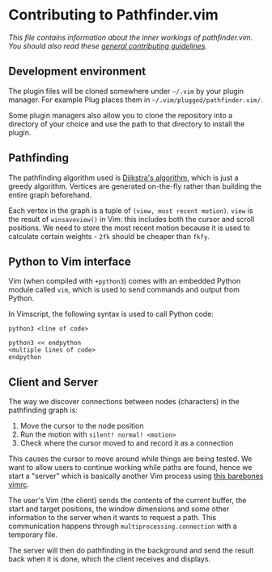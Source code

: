 # Contributing to Pathfinder.vim

*This file contains information about the inner workings of pathfinder.vim.
You should also read these [general contributing guidelines][default-contributing].*

[default-contributing]: https://github.com/danth/.github/blob/master/CONTRIBUTING.md

## Development environment

The plugin files will be cloned somewhere under `~/.vim` by your plugin manager.
For example Plug places them in `~/.vim/plugged/pathfinder.vim/`.

Some plugin managers also allow you to clone the repository into a directory of
your choice and use the path to that directory to install the plugin.

## Pathfinding

The pathfinding algorithm used is [Dijkstra's algorithm][dijkstra], which is
just a greedy algorithm. Vertices are generated on-the-fly rather than building
the entire graph beforehand.

Each vertex in the graph is a tuple of `(view, most recent motion)`.  `view` is
the result of `winsaveview()` in Vim: this includes both the cursor and scroll
positions. We need to store the most recent motion because it is used to
calculate certain weights - `2fk` should be cheaper than `fkfy`.

[dijkstra]: https://en.wikipedia.org/wiki/Dijkstra%27s_algorithm

## Python to Vim interface

Vim (when compiled with `+python3`) comes with an embedded Python module called
`vim`, which is used to send commands and output from Python.

In Vimscript, the following syntax is used to call Python code:

```vim
python3 <line of code>
```

```vim
python3 << endpython
<multiple lines of code>
endpython
```

## Client and Server

The way we discover connections between nodes (characters) in the pathfinding
graph is:

1. Move the cursor to the node position
2. Run the motion with `silent! normal! <motion>`
3. Check where the cursor moved to and record it as a connection

This causes the cursor to move around while things are being tested. We want to
allow users to continue working while paths are found, hence we start a "server"
which is basically another Vim process using [this barebones vimrc](serverrc.vim).

The user's Vim (the client) sends the contents of the current buffer, the start
and target positions, the window dimensions and some other information to the
server when it wants to request a path. This communication happens through
`multiprocessing.connection` with a temporary file.

The server will then do pathfinding in the background and send the result back
when it is done, which the client receives and displays.
